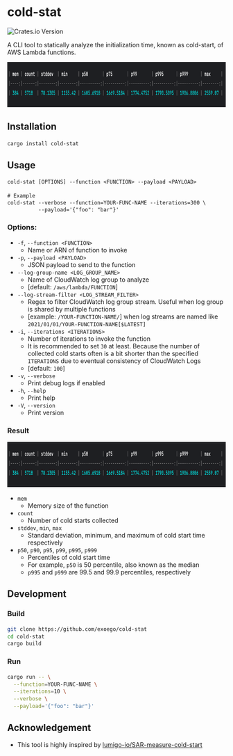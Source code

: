 # cold-stat

![Crates.io Version](https://img.shields.io/crates/v/cold-stat)

A CLI tool to statically analyze the initialization time, known as cold-start, of AWS Lambda functions.

<img src="https://raw.githubusercontent.com/exoego/cold-stat/main/doc/img.png" width="855" height="104" />

## Installation

```bash
cargo install cold-stat
```

## Usage

```
cold-stat [OPTIONS] --function <FUNCTION> --payload <PAYLOAD>

# Example
cold-stat --verbose --function=YOUR-FUNC-NAME --iterations=300 \
          --payload='{"foo": "bar"}'
```

### Options:
-  `-f`, `--function <FUNCTION>`
    - Name or ARN of function to invoke
-  `-p`, `--payload <PAYLOAD>`
    - JSON payload to send to the function
-  `--log-group-name <LOG_GROUP_NAME>`
    - Name of CloudWatch log group to analyze
    - [default: `/aws/lambda/FUNCTION`]
-  `--log-stream-filter <LOG_STREAM_FILTER>`
    - Regex to filter CloudWatch log group stream. Useful when log group is shared by multiple functions
    - [example: `/YOUR-FUNCTION-NAME/`] when log streams are named like `2021/01/01/YOUR-FUNCTION-NAME[$LATEST]`
-  `-i`, `--iterations <ITERATIONS>`
    - Number of iterations to invoke the function
    - It is recommended to set `30` at least. Because the number of collected cold starts often is a bit shorter than the specified `ITERATIONS` due to eventual consistency of CloudWatch Logs
    - [default: `100`]
-  `-v`, `--verbose`
    - Print debug logs if enabled
-  `-h`, `--help`
    - Print help
-  `-V`, `--version`
    - Print version

### Result
<img src="https://raw.githubusercontent.com/exoego/cold-stat/main/doc/img.png" width="855" height="104" />

- `mem`
  - Memory size of the function 
- `count`
  - Number of cold starts collected 
- `stddev`, `min`, `max`
  - Standard deviation, minimum, and maximum of cold start time respectively
- `p50`, `p90`, `p95`, `p99`, `p995`, `p999`
  - Percentiles of cold start time
  - For example, `p50` is 50 percentile, also known as the median
  - `p995` and `p999` are 99.5 and 99.9 percentiles, respectively

## Development

### Build

```bash
git clone https://github.com/exoego/cold-stat
cd cold-stat
cargo build
```

### Run

```bash
cargo run -- \
  --function=YOUR-FUNC-NAME \
  --iterations=10 \
  --verbose \
  --payload='{"foo": "bar"}'
```

## Acknowledgement

- This tool is highly inspired by [lumigo-io/SAR-measure-cold-start](https://github.com/lumigo-io/SAR-measure-cold-start)

